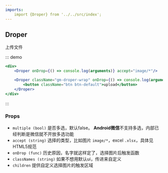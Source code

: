 ```yaml
---
imports:
    import {Droper} from '../../src/index';
---
```

## Droper

上传文件

::: demo
```jsx
<div>
    <Droper onDrop={() => console.log(arguments)} accept="image/*"/>

    <Droper className="gm-droper-wrap" onDrop={() => console.log(arguments)} accept=".xlsx">
        <button className="btn btn-default">upload</button>
    </Droper>
</div>
```
:::

### Props
- `multiple (bool)` 是否多选，默认false。 **Android微信**不支持多选，内部已经判断是微信就不开放多选功能
- `accept (string)` 选择的类型，比如图片 `image/*`，excel `.xlsx`，具体见HTML5规范
- `onDrop (func)` 历史原因，名字就这样定了，选择图片后触发函数
- `classNames (string)` 如果不想用默认ui，传进来自定义
- `children` 提供自定义选择图片的触发区域